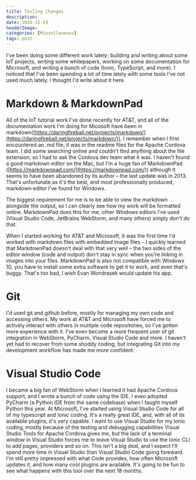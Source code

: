 ```yaml
---
title: Tooling Changes
description: 
date: 2016-12-19
headerImage: 
categories: [Miscellaneous]
tags: post
---
```


I've been doing some different work lately; building and writing about some IoT projects, writing some whitepapers, working on some documentation for Microsoft, and writing a bunch of code (Ionic, TypeScript, and more). I noticed that I've been spending a lot of time lately with some tools I've not used much lately. I thought I'd write about it here.

Markdown & MarkdownPad
======================

All of the IoT tutorial work I've done recently for AT&T, and all of the documentation work I'm doing for Micosoft have been in markdown([https://daringfireball.net/projects/markdown/](https://daringfireball.net/projects/markdown/)). I remember when I first encountered an .md file, it was in the readme files for the Apache Cordova team. I did some searching online and couldn't find anything about the file extension, so I had to ask the Cordova dev team what it was. I haven't found a good markdown editor on the Mac, but I'm a huge fan of MarkdownPad ([https://markdownpad.com/](https://markdownpad.com/)) although it seems to have been abandoned by its author – the last update was in 2013. That's unfortunate as it's the best, and most professionally produced, markdown editor I've found for Windows.

The biggest requirement for me is to be able to view the markdown alongside the output, so I can clearly see how my work will be formatted online. MarkdownPad does this for me, other Windows editors I've used (Visual Studio Code, JetBrains WebStorm, and many others) simply don't do that.

When I started working for AT&T and Microsoft, it was the first time I'd worked with markdown files with embedded image files – I quickly learned that MarkdownPad doesn't deal with that very well – the two sides of the editor window (code and output) don't stay in sync when you're linking in images into your files. MarkdownPad is also not compatible with Windows 10, you have to install some extra software to get it to work, and even that's buggy. That's too bad, I wish Evan Wondrasek would update his app.

Git
===

I'd used git and github before, mostly for managing my own code and accessing others. My work at AT&T and Microsoft have forced me to actively interact with others in multiple code repositories, so I've gotten more experience with it. I've even become a more frequent user of git integration in WebStorm, PyCharm, Visual Studio Code and more. I haven't yet had to recover from some shoddy coding, but integrating Git into my development workflow has made me more confident.

Visual Studio Code
==================

I became a big fan of WebStorm when I learned it had Apache Cordova support, and I wrote a bunch of code using the IDE. I even adopted PyCharm (a Python IDE from the same codebase) when I taught myself Python this year. At Microsoft, I've started using Visual Studio Code for all of my typescript and Ionic coding. It's a really great IDE, and, with all of its available plugins, it's very capable. I want to use Visual Studio for my Ionic coding, mostly because of the testing and debugging capabilities Visual Studio Tools for Apache Cordova gives me, but the lack of a terminal window in Visual Studio forces me to leave Visual Studio to use the Ionic CLI to add pages, providers and so on. This isn't a big deal, and I expect I'll spend more time in Visual Studio than Visual Studio Code going foreward. I'm still pretty impressed with what Code provides, how often Microsoft updates it, and how many cool plugins are available. It's going to be fun to see what happens with this tool over the next 18 months.